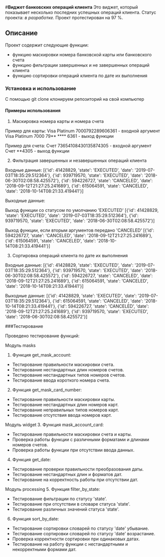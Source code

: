 #**Виджет банковских операций клиента**
Это виджет, который показывает несколько последних успешных операций клиента.
Статус проекта: *в разработке.*
Проект протестирован на 97 %.

## Описание
Проект содержит следующие функции:
- функцию маскировки номера банковской карты или банковского счета
- функцию фильтрации завершенных и не завершенных операций клиента
- функцию сортировки операций клиента по дате их выполнения

### Установка и использование
С помощью git clone клонируем репозиторий на свой компьютер

#### Примеры использования
1. Маскировка номера карты и номера счета

Пример для карты:
    Visa Platinum 7000792289606361 - входной аргумент
    Visa Platinum 7000 79** **** 6361 - выход функции

Пример для счета:
    Счет 73654108430135874305 - входной аргумент
    Счет **4305 - выход функции

2. Фильтрация завершенных и незавершенных операций клиента
    
Входные данные:
   [{'id': 41428829, 'state': 'EXECUTED', 'date': '2019-07-03T18:35:29.512364'},
   {'id': 939719570, 'state': 'EXECUTED', 'date': '2018-06-30T02:08:58.425572'}, 
   {'id': 594226727, 'state': 'CANCELED', 'date': '2018-09-12T21:27:25.241689'},
   {'id': 615064591, 'state': 'CANCELED', 'date': '2018-10-14T08:21:33.419441'}]

Выходные данные:

Выход функции со статусом по умолчанию 'EXECUTED'
    [{'id': 41428829, 'state': 'EXECUTED', 'date': '2019-07-03T18:35:29.512364'},
    {'id': 939719570, 'state': 'EXECUTED', 'date': '2018-06-30T02:08:58.425572'}]

Выход функции, если вторым аргументов передано 'CANCELED'
    [{'id': 594226727, 'state': 'CANCELED', 'date': '2018-09-12T21:27:25.241689'},
    {'id': 615064591, 'state': 'CANCELED', 'date': '2018-10-14T08:21:33.419441'}]

3. Сортировка операций клиента по дате их выполнения

Входные данные:
   [{'id': 41428829, 'state': 'EXECUTED', 'date': '2019-07-03T18:35:29.512364'},
   {'id': 939719570, 'state': 'EXECUTED', 'date': '2018-06-30T02:08:58.425572'}, 
   {'id': 594226727, 'state': 'CANCELED', 'date': '2018-09-12T21:27:25.241689'},
   {'id': 615064591, 'state': 'CANCELED', 'date': '2018-10-14T08:21:33.419441'}]

Выходные данные:
   [{'id': 41428829, 'state': 'EXECUTED', 'date': '2019-07-03T18:35:29.512364'},
   {'id': 615064591, 'state': 'CANCELED', 'date': '2018-10-14T08:21:33.419441'}, 
   {'id': 594226727, 'state': 'CANCELED', 'date': '2018-09-12T21:27:25.241689'},
   {'id': 939719570, 'state': 'EXECUTED', 'date': '2018-06-30T02:08:58.425572'}]

###Тестирование

Проведено тестирование функций:

Модуль masks
1. Функция get_mask_account:
- Тестирование правильности маскировки счета.
- Тестирование нестандартных длин номеров счетов.
- Тестирование нестандартных типов номеров счетов.
- Тестирование ввода короткого номера счета.

2. Функция get_mask_card_number:
- Тестирование правильности маскировки карты.
- Тестирование нестандартных длин номеров карт.
- Тестирование неправильных типов номеров карт.
- Тестирование отсутствия ввода номеров карт.

Модуль widget
3. Функция mask_account_card:
- Тестирование правильности маскировки счета и карты.
- Проверка работы функции с различными форматами и длинами 
номеров счетов.
- Проверка работы функции при отсутствии ввода данных.

4. Функция get_date:
- Тестирование проверки правильности преобразования даты.
- Тестирование нестандартных длин и форматов дат.
- Тестирование на корректность работы при отсутствии дат.

Модуль processing
5. Функция filter_by_state:
- Тестирование фильтрации по статусу 'state'.
- Тестирование при отсутствии в словаре статуса 'state'.
- Тестирование различных значений статуса 'state'.

6. Функция sort_by_date:
- Тестирование сортировки словарей по статусу 'date' убывание.
- Тестирование сортировки словарей по статусу 'date' возрастание.
- Проверка корректности сортировки при одинаковых датах.
- Тестирование на работу функции с нестандартными и некорректными 
формами дат.

